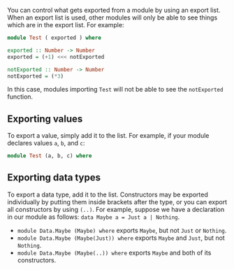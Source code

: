 You can control what gets exported from a module by using an export list. When an export list is used, other modules will only be able to see things which are in the export list. For example:

```purescript
module Test ( exported ) where

exported :: Number -> Number
exported = (+1) <<< notExported

notExported :: Number -> Number
notExported = (*3)
```

In this case, modules importing `Test` will not be able to see the `notExported` function.

## Exporting values

To export a value, simply add it to the list. For example, if your module declares values `a`, `b`, and `c`:

```purescript
module Test (a, b, c) where
```

## Exporting data types

To export a data type, add it to the list. Constructors may be exported individually by putting them inside brackets after the type, or you can export all constructors by using `(..)`. For example, suppose we have a declaration in our module as follows: `data Maybe a = Just a | Nothing`.

* `module Data.Maybe (Maybe) where` exports `Maybe`, but not `Just` or `Nothing`.
* `module Data.Maybe (Maybe(Just)) where` exports `Maybe` and `Just`, but not `Nothing`.
* `module Data.Maybe (Maybe(..)) where` exports `Maybe` and both of its constructors.